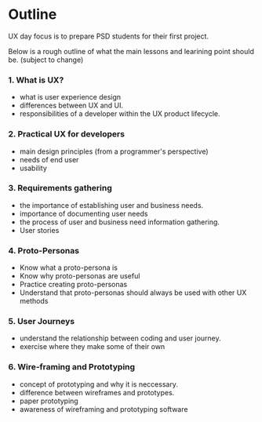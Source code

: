 # Outline 
UX day focus is to prepare PSD students for their first project.

Below is a rough outline of what the main lessons and learining point should be. (subject to change)

### 1. What is UX?
  * what is user experience design
  * differences between UX and UI.
  * responsibilities of a developer within the UX product lifecycle.
  
### 2. Practical UX for developers
  * main design principles (from a programmer's perspective)
  * needs of end user
  * usability
  
### 3. Requirements gathering
  * the importance of establishing user and business needs.
  * importance of documenting user needs
  * the process of user and business need information gathering.
  * User stories
  
### 4. Proto-Personas

  * Know what a proto-persona is
  * Know why proto-personas are useful
  * Practice creating proto-personas
  * Understand that proto-personas should always be used with other UX methods

### 5. User Journeys
  * understand the relationship between coding and user journey.
  * exercise where they make some of their own
  
### 6. Wire-framing and Prototyping

  * concept of prototyping and why it is neccessary.
  * difference between wireframes and prototypes.
  * paper prototyping
  * awareness of wireframing and prototyping software
